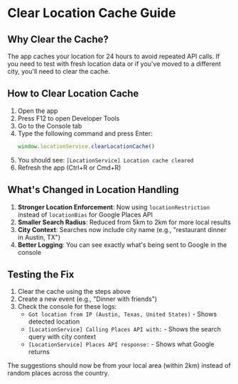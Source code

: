 # Clear Location Cache Guide

## Why Clear the Cache?

The app caches your location for 24 hours to avoid repeated API calls. If you need to test with fresh location data or if you've moved to a different city, you'll need to clear the cache.

## How to Clear Location Cache

1. Open the app
2. Press F12 to open Developer Tools
3. Go to the Console tab
4. Type the following command and press Enter:
   ```javascript
   window.locationService.clearLocationCache()
   ```
5. You should see: `[LocationService] Location cache cleared`
6. Refresh the app (Ctrl+R or Cmd+R)

## What's Changed in Location Handling

1. **Stronger Location Enforcement**: Now using `locationRestriction` instead of `locationBias` for Google Places API
2. **Smaller Search Radius**: Reduced from 5km to 2km for more local results
3. **City Context**: Searches now include city name (e.g., "restaurant dinner in Austin, TX")
4. **Better Logging**: You can see exactly what's being sent to Google in the console

## Testing the Fix

1. Clear the cache using the steps above
2. Create a new event (e.g., "Dinner with friends")
3. Check the console for these logs:
   - `Got location from IP (Austin, Texas, United States)` - Shows detected location
   - `[LocationService] Calling Places API with:` - Shows the search query with city context
   - `[LocationService] Places API response:` - Shows what Google returns

The suggestions should now be from your local area (within 2km) instead of random places across the country. 